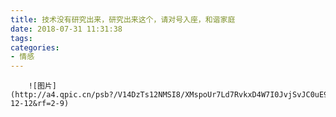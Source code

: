```yaml
---
title: 技术没有研究出来，研究出来这个，请对号入座，和谐家庭
date: 2018-07-31 11:31:38
tags:
categories:
- 情感
---
```

        ![图片](http://a4.qpic.cn/psb?/V14DzTs12NMSI8/XMspoUr7Ld7RvkxD4W7I0JvjSvJC0uE9vGBDIGhsqD8!/b/dDMBAAAAAAAA&ek=1&kp=1&pt=0&bo=NgLwADYC8AADEDU!&tl=1&su=0117792769&tm=1554897600&sce=0-12-12&rf=2-9)   
  